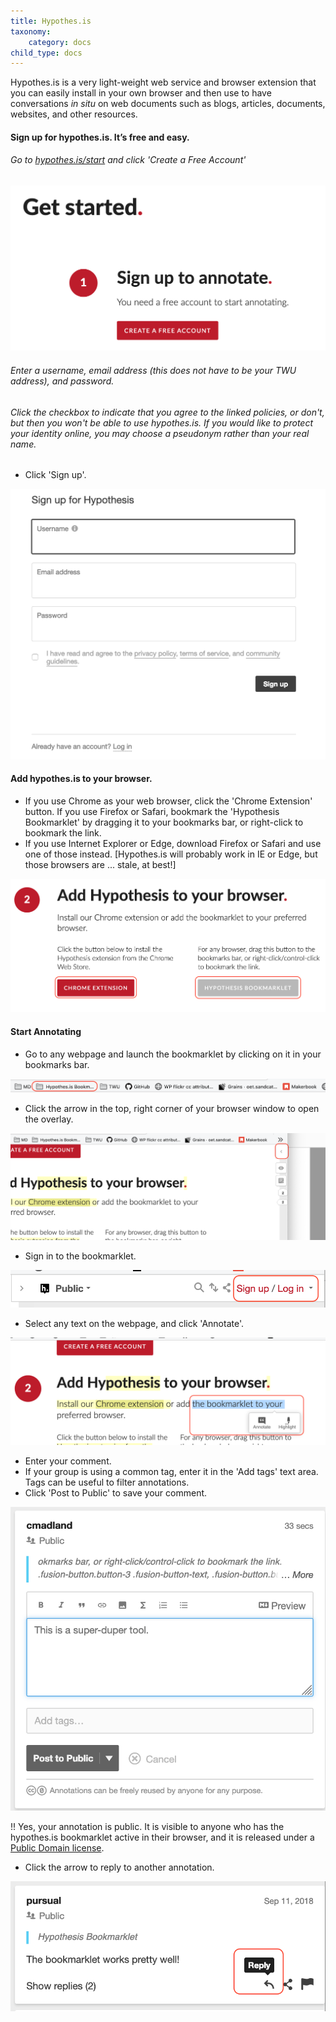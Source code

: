 ```yaml
---
title: Hypothes.is
taxonomy:
    category: docs
child_type: docs
---
```


Hypothes.is is a very light-weight web service and browser extension that you can easily install in your own browser and then use to have conversations *in situ* on web documents such as blogs, articles, documents, websites, and other resources.

#### Sign up for hypothes.is. It’s free and easy.

###### Go to [hypothes.is/start](https://hypothes.is/start) and click 'Create a Free Account'

![](hypothes-is-1.png)

###### Enter a username, email address (this does not have to be your TWU address), and password.
###### Click the checkbox to indicate that you agree to the linked policies, or don't, but then you won't be able to use hypothes.is. If you would like to protect your identity online, you may choose a pseudonym rather than your real name.
- Click 'Sign up'.

![](hypothes-is-2.png)

#### Add hypothes.is to your browser.

- If you use Chrome as your web browser, click the 'Chrome Extension' button. If you use Firefox or Safari, bookmark the 'Hypothesis Bookmarklet' by dragging it to your bookmarks bar, or right-click to bookmark the link.
- If you use Internet Explorer or Edge, download Firefox or Safari and use one of those instead. [Hypothes.is will probably work in IE or Edge, but those browsers are ... stale, at best!]

![](hypothes-is-3.png)

#### Start Annotating

- Go to any webpage and launch the bookmarklet by clicking on it in your bookmarks bar.

![](hypothes-is-4.png)

- Click the arrow in the top, right corner of your browser window to open the overlay.

![](hypothes-is-5.png)

- Sign in to the bookmarklet.

![](hypothes-is-6.png)

- Select any text on the webpage, and click 'Annotate'.

![](hypothes-is-7.png)

- Enter your comment.
- If your group is using a common tag, enter it in the 'Add tags' text area. Tags can be useful to filter annotations.
- Click 'Post to Public' to save your comment.

![](hypothes-is-8.png)

!! Yes, your annotation is public. It is visible to anyone who has the hypothes.is bookmarklet active in their browser, and it is released under a [Public Domain license](https://creativecommons.org/share-your-work/public-domain/).

- Click the arrow to reply to another annotation.

![](hypothes-is-9.png)
